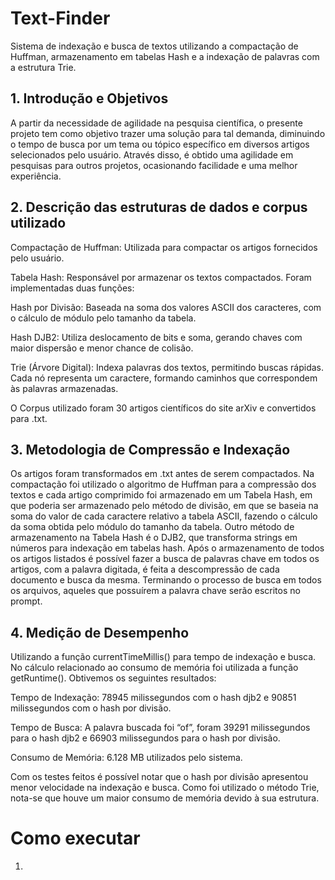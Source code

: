 # Text-Finder
Sistema de indexação e busca de textos utilizando a compactação de Huffman, armazenamento em tabelas Hash e a indexação de palavras com a estrutura Trie.

## 1. Introdução e Objetivos

A partir da necessidade de agilidade na pesquisa científica, o presente projeto tem como objetivo trazer uma solução para tal demanda, diminuindo o tempo de busca por um tema ou tópico específico em diversos artigos selecionados pelo usuário. Através disso, é obtido uma agilidade em pesquisas para outros projetos, ocasionando facilidade e uma melhor experiência.

## 2. Descrição das estruturas de dados e corpus utilizado

Compactação de Huffman: Utilizada para compactar os artigos fornecidos pelo usuário.

Tabela Hash: Responsável por armazenar os textos compactados. Foram implementadas duas funções:

Hash por Divisão: Baseada na soma dos valores ASCII dos caracteres, com o cálculo de módulo pelo tamanho da tabela.

Hash DJB2: Utiliza deslocamento de bits e soma, gerando chaves com maior dispersão e menor chance de colisão.

Trie (Árvore Digital): Indexa palavras dos textos, permitindo buscas rápidas. Cada nó representa um caractere, formando caminhos que correspondem às palavras armazenadas.

O Corpus utilizado foram 30 artigos científicos do site arXiv e convertidos para .txt.

## 3. Metodologia de Compressão e Indexação

Os artigos foram transformados em .txt antes de serem compactados. Na compactação foi utilizado o algoritmo de Huffman para a compressão dos textos e cada artigo comprimido foi armazenado em um Tabela Hash, em que poderia ser armazenado pelo método de divisão, em que se baseia na soma do valor de cada caractere relativo a tabela ASCII, fazendo o cálculo da soma obtida pelo módulo do tamanho da tabela. Outro método de armazenamento na Tabela Hash é o DJB2, que transforma strings em números para indexação em tabelas hash. Após o armazenamento de todos os artigos listados é possível fazer a busca de palavras chave em todos os artigos, com a palavra digitada, é feita a descompressão de cada documento e busca da mesma. Terminando o processo de busca em todos os arquivos, aqueles que possuírem a palavra chave serão escritos no prompt.

## 4. Medição de Desempenho

Utilizando a função currentTimeMillis() para tempo de indexação e busca. No cálculo relacionado ao consumo de memória foi utilizada a função getRuntime(). Obtivemos os seguintes resultados:

Tempo de Indexação: 78945 milissegundos com o hash djb2 e 90851 milissegundos com o hash por divisão.

Tempo de Busca: A palavra buscada foi “of”, foram 39291 milissegundos para o hash djb2 e 66903 milissegundos para o hash por divisão.

Consumo de Memória: 6.128 MB utilizados pelo sistema.

Com os testes feitos é possível notar que o hash por divisão apresentou menor velocidade na indexação e busca. Como foi utilizado o método Trie, nota-se que houve um maior consumo de memória devido à sua estrutura.

# Como executar

1.
